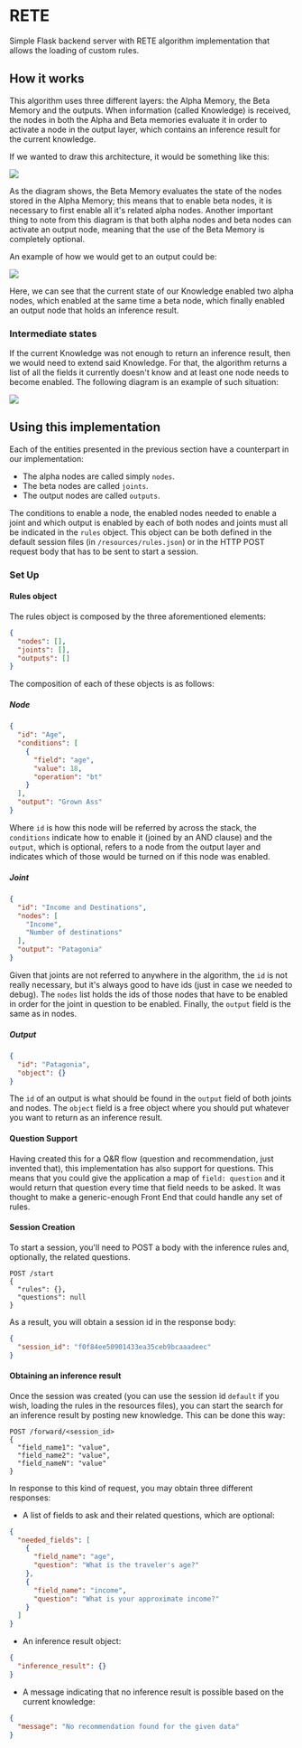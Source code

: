 # RETE
Simple Flask backend server with RETE algorithm implementation that allows the loading
of custom rules.

## How it works
This algorithm uses three different layers: the Alpha Memory, the Beta Memory and the
outputs. When information (called Knowledge) is received, the nodes in both the Alpha
and Beta memories evaluate it in order to activate a node in the output layer, which
contains an inference result for the current knowledge.

If we wanted to draw this architecture, it would be something like this:

![](./img/diagram.png)

As the diagram shows, the Beta Memory evaluates the state of the nodes stored in the
Alpha Memory; this means that to enable beta nodes, it is necessary to first enable
all it's related alpha nodes. Another important thing to note from this diagram is 
that both alpha nodes and beta nodes can activate an output node, meaning that the
use of the Beta Memory is completely optional.

An example of how we would get to an output could be:

![](./img/diagram-example1.png)

Here, we can see that the current state of our Knowledge enabled two alpha nodes, which
enabled at the same time a beta node, which finally enabled an output node that holds
an inference result.

### Intermediate states

If the current Knowledge was not enough to return an inference result, then we would
need to extend said Knowledge. For that, the algorithm returns a list of all the fields
it currently doesn't know and at least one node needs to become enabled. The following
diagram is an example of such situation:

![](./img/diagram-example2.png)    

## Using this implementation

Each of the entities presented in the previous section have a counterpart in our 
implementation:

* The alpha nodes are called simply `nodes`.
* The beta nodes are called `joints`.
* The output nodes are called `outputs`.

The conditions to enable a node, the enabled nodes needed to enable a joint and which
output is enabled by each of both nodes and joints must all be indicated in the `rules`
object. This object can be both defined in the default session files (in 
`/resources/rules.json`) or in the HTTP POST request body that has to be sent to start
a session.

### Set Up

#### Rules object
The rules object is composed by the three aforementioned elements:
```json
{
  "nodes": [],
  "joints": [],
  "outputs": [] 
}
```
The composition of each of these objects is as follows:
##### Node
```json
{
  "id": "Age",
  "conditions": [
    {
      "field": "age",
      "value": 18,
      "operation": "bt"
    }
  ],
  "output": "Grown Ass"
}
```
Where `id` is how this node will be referred by across the stack, the `conditions`
indicate how to enable it (joined by an AND clause) and the `output`, which is 
optional, refers to a node from the output layer and indicates which of those would
be turned on if this node was enabled.

##### Joint
```json
{
  "id": "Income and Destinations",
  "nodes": [
    "Income",
    "Number of destinations"
  ],
  "output": "Patagonia"
}
``` 
Given that joints are not referred to anywhere in the algorithm, the `id` is not
really necessary, but it's always good to have ids (just in case we needed to debug).
The `nodes` list holds the ids of those nodes that have to be enabled in order for
the joint in question to be enabled. Finally, the `output` field is the same as in
nodes.

##### Output
```json
{
  "id": "Patagonia",
  "object": {}
}
```
The `id` of an output is what should be found in the `output` field of both joints
and nodes. The `object` field is a free object where you should put whatever you
want to return as an inference result.

#### Question Support
Having created this for a Q&R flow (question and recommendation, just invented that),
this implementation has also support for questions. This means that you could give the
application a map of `field: question` and it would return that question every time
that field needs to be asked. It was thought to make a generic-enough Front End that
could handle any set of rules.

#### Session Creation
To start a session, you'll need to POST a body with the inference rules and, optionally,
the related questions.
```http request
POST /start
{
  "rules": {},
  "questions": null
}
```
As a result, you will obtain a session id in the response body:
```json
{
  "session_id": "f0f84ee50901433ea35ceb9bcaaadeec"
}
```

#### Obtaining an inference result
Once the session was created (you can use the session id `default` if you wish, loading
the rules in the resources files), you can start the search for an inference result
by posting new knowledge. This can be done this way:

```http request
POST /forward/<session_id>
{
  "field_name1": "value",
  "field_name2": "value",
  "field_nameN": "value"
}
```
In response to this kind of request, you may obtain three different responses:

* A list of fields to ask and their related questions, which are optional:
```json
{
  "needed_fields": [
    {
      "field_name": "age",
      "question": "What is the traveler's age?"
    },
    {
      "field_name": "income",
      "question": "What is your approximate income?"
    }
  ]
}
```
* An inference result object:
```json
{
  "inference_result": {}
}
```
* A message indicating that no inference result is possible based on the current 
knowledge:
```json
{
  "message": "No recommendation found for the given data"
}
```